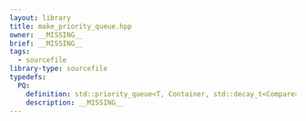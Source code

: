 ```yaml
---
layout: library
title: make_priority_queue.hpp
owner: __MISSING__
brief: __MISSING__
tags:
  - sourcefile
library-type: sourcefile
typedefs:
  PQ:
    definition: std::priority_queue<T, Container, std::decay_t<Compare>>
    description: __MISSING__
---
```

